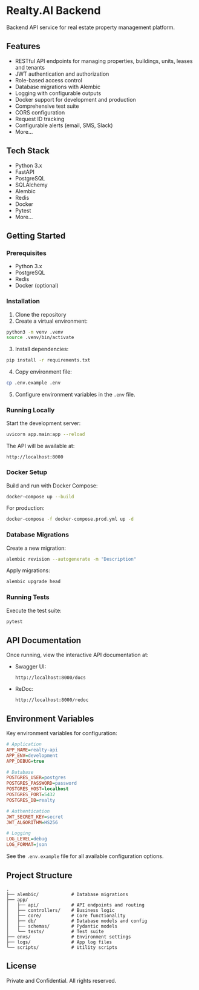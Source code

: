 # Realty.AI Backend

Backend API service for real estate property management platform.

## Features

- RESTful API endpoints for managing properties, buildings, units, leases and tenants
- JWT authentication and authorization
- Role-based access control
- Database migrations with Alembic
- Logging with configurable outputs
- Docker support for development and production
- Comprehensive test suite
- CORS configuration
- Request ID tracking
- Configurable alerts (email, SMS, Slack)
- More...

## Tech Stack

- Python 3.x
- FastAPI
- PostgreSQL
- SQLAlchemy
- Alembic
- Redis
- Docker
- Pytest
- More...

## Getting Started

### Prerequisites
- Python 3.x
- PostgreSQL
- Redis
- Docker (optional)

### Installation

1. Clone the repository
2. Create a virtual environment:
```sh
python3 -m venv .venv
source .venv/bin/activate
```
3. Install dependencies:
```sh
pip install -r requirements.txt
```
4. Copy environment file:
```sh
cp .env.example .env
```
5. Configure environment variables in the `.env` file.

### Running Locally

Start the development server:

```sh
uvicorn app.main:app --reload
```

The API will be available at:

    http://localhost:8000

### Docker Setup

Build and run with Docker Compose:
```sh
docker-compose up --build
```

For production:
```sh
docker-compose -f docker-compose.prod.yml up -d
```

### Database Migrations

Create a new migration:
```sh
alembic revision --autogenerate -m "Description"
```

Apply migrations:
```sh
alembic upgrade head
```

### Running Tests

Execute the test suite:

```sh
pytest
```

## API Documentation

Once running, view the interactive API documentation at:
- Swagger UI:
    ```
    http://localhost:8000/docs
    ```

- ReDoc:
    ```
    http://localhost:8000/redoc
    ```

## Environment Variables

Key environment variables for configuration:

```ini
# Application
APP_NAME=realty-api
APP_ENV=development
APP_DEBUG=true

# Database
POSTGRES_USER=postgres
POSTGRES_PASSWORD=password
POSTGRES_HOST=localhost
POSTGRES_PORT=5432
POSTGRES_DB=realty

# Authentication
JWT_SECRET_KEY=secret
JWT_ALGORITHM=HS256

# Logging
LOG_LEVEL=debug
LOG_FORMAT=json
```

See  the `.env.example` file for all available configuration options.

## Project Structure
```
.
├── alembic/            # Database migrations
├── app/
│   ├── api/            # API endpoints and routing
│   ├── controllers/    # Business logic
│   ├── core/           # Core functionality
│   ├── db/             # Database models and config
│   ├── schemas/        # Pydantic models
│   └── tests/          # Test suite
├── envs/               # Environment settings
├── logs/               # App log files
└── scripts/            # Utility scripts
```

## License

Private and Confidential. All rights reserved.
